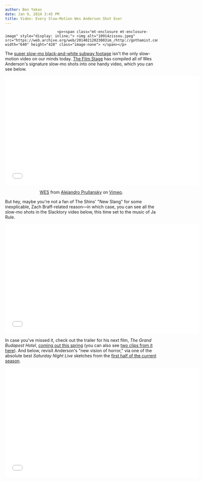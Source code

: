 ```yaml
---
author: Ben Yakas
date: Jan 9, 2014 3:45 PM
title: Video: Every Slow-Motion Wes Anderson Shot Ever
---
```



                            
                            
                            
                            <p><span class="mt-enclosure mt-enclosure-image" style="display: inline;"> <img alt="10914zissou.jpeg" src="https://web.archive.org/web/20140212023003im_/http://gothamist.com/attachments/byakas/10914zissou.jpeg" width="640" height="428" class="image-none"> </span></p>

<p>The <a href="https://web.archive.org/web/20140212023003/http://gothamist.com/2014/01/09/super_slo-mo_video_captures_new_yor.php">super slow-mo black-and-white subway footage</a> isn&apos;t the only slow-motion video on our minds today. <a href="https://web.archive.org/web/20140212023003/http://blog.thefilmstage.com/post/72769867228/all-of-wes-andersons-slow-motion-shots-because">The Film Stage</a> has compiled all of Wes Anderson&apos;s signature slow-mo shots into one handy video, which you can see below. </p>

<center><iframe src="//web.archive.org/web/20140212023003if_/http://player.vimeo.com/video/83728153" width="640" height="360" frameborder="0" webkitallowfullscreen="" mozallowfullscreen="" allowfullscreen></iframe> <p><a href="https://web.archive.org/web/20140212023003/http://vimeo.com/83728153">WES</a> from <a href="https://web.archive.org/web/20140212023003/http://vimeo.com/prullansky">Alejandro Prullansky</a> on <a href="https://web.archive.org/web/20140212023003/https://vimeo.com/">Vimeo</a>.</p></center>

<p>But hey, maybe you&apos;re not a fan of The Shins&apos; &quot;New Slang&quot; for some inexplicable, Zach Braff-related reason&#x2014;in which case, you can see all the slow-mo shots in the Slacktory video below, this time set to the music of Ja Rule.</p>

<p><iframe width="640" height="360" src="//web.archive.org/web/20140212023003if_/http://www.youtube.com/embed/yRGqeHIItY8" frameborder="0" allowfullscreen></iframe></p>

<p>In case you&apos;ve missed it, check out the trailer for his next film, <em>The Grand Budapest Hotel</em>, <a href="https://web.archive.org/web/20140212023003/http://gothamist.com/2013/10/17/watch_the_trailer_for_wes_andersons.php">coming out this spring</a> (you can also see <a href="https://web.archive.org/web/20140212023003/http://www.slashfilm.com/watch-two-clips-from-wes-andersons-the-grand-budapest-hotel/">two clips from it here</a>). And below, revisit Anderson&apos;s &quot;new vision of horror,&quot; via one of the absolute best <em>Saturday Night Live</em> sketches from the <a href="https://web.archive.org/web/20140212023003/http://gothamist.com/2013/10/27/videos_saturday_night_live_injects.php#photo-7">first half of the current season</a>.</p>

<p><iframe width="640" height="360" src="//web.archive.org/web/20140212023003if_/http://www.youtube.com/embed/gSEzGDzZ1dY" frameborder="0" allowfullscreen></iframe></p>
                            
                            
                            